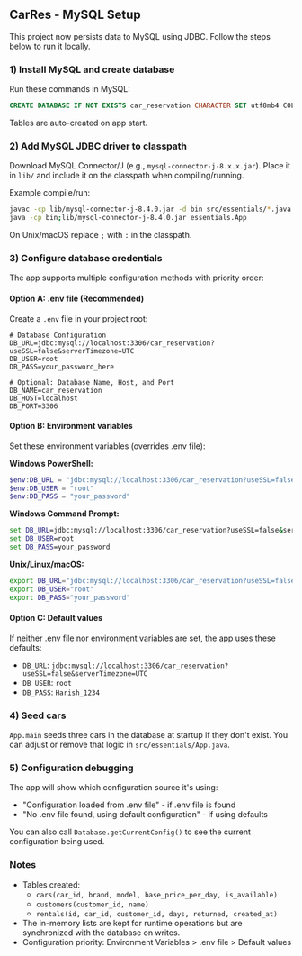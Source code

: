 ## CarRes - MySQL Setup

This project now persists data to MySQL using JDBC. Follow the steps below to run it locally.

### 1) Install MySQL and create database

Run these commands in MySQL:

```sql
CREATE DATABASE IF NOT EXISTS car_reservation CHARACTER SET utf8mb4 COLLATE utf8mb4_unicode_ci;
```

Tables are auto-created on app start.

### 2) Add MySQL JDBC driver to classpath

Download MySQL Connector/J (e.g., `mysql-connector-j-8.x.x.jar`). Place it in `lib/` and include it on the classpath when compiling/running.

Example compile/run:

```bash
javac -cp lib/mysql-connector-j-8.4.0.jar -d bin src/essentials/*.java
java -cp bin;lib/mysql-connector-j-8.4.0.jar essentials.App
```

On Unix/macOS replace `;` with `:` in the classpath.

### 3) Configure database credentials

The app supports multiple configuration methods with priority order:

#### Option A: .env file (Recommended)
Create a `.env` file in your project root:

```env
# Database Configuration
DB_URL=jdbc:mysql://localhost:3306/car_reservation?useSSL=false&serverTimezone=UTC
DB_USER=root
DB_PASS=your_password_here

# Optional: Database Name, Host, and Port
DB_NAME=car_reservation
DB_HOST=localhost
DB_PORT=3306
```

#### Option B: Environment variables
Set these environment variables (overrides .env file):

**Windows PowerShell:**
```powershell
$env:DB_URL = "jdbc:mysql://localhost:3306/car_reservation?useSSL=false&serverTimezone=UTC"
$env:DB_USER = "root"
$env:DB_PASS = "your_password"
```

**Windows Command Prompt:**
```cmd
set DB_URL=jdbc:mysql://localhost:3306/car_reservation?useSSL=false&serverTimezone=UTC
set DB_USER=root
set DB_PASS=your_password
```

**Unix/Linux/macOS:**
```bash
export DB_URL="jdbc:mysql://localhost:3306/car_reservation?useSSL=false&serverTimezone=UTC"
export DB_USER="root"
export DB_PASS="your_password"
```

#### Option C: Default values
If neither .env file nor environment variables are set, the app uses these defaults:
- `DB_URL`: `jdbc:mysql://localhost:3306/car_reservation?useSSL=false&serverTimezone=UTC`
- `DB_USER`: `root`
- `DB_PASS`: `Harish_1234`

### 4) Seed cars

`App.main` seeds three cars in the database at startup if they don't exist. You can adjust or remove that logic in `src/essentials/App.java`.

### 5) Configuration debugging

The app will show which configuration source it's using:
- "Configuration loaded from .env file" - if .env file is found
- "No .env file found, using default configuration" - if using defaults

You can also call `Database.getCurrentConfig()` to see the current configuration being used.

### Notes

- Tables created:
  - `cars(car_id, brand, model, base_price_per_day, is_available)`
  - `customers(customer_id, name)`
  - `rentals(id, car_id, customer_id, days, returned, created_at)`
- The in-memory lists are kept for runtime operations but are synchronized with the database on writes.
- Configuration priority: Environment Variables > .env file > Default values
